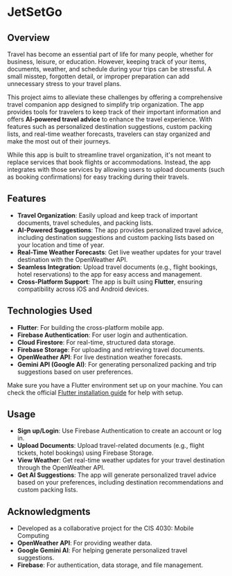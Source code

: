 # JetSetGo

## Overview

Travel has become an essential part of life for many people, whether for business, leisure, or education. However, keeping track of your items, documents, weather, and schedule during your trips can be stressful. A small misstep, forgotten detail, or improper preparation can add unnecessary stress to your travel plans.

This project aims to alleviate these challenges by offering a comprehensive travel companion app designed to simplify trip organization. The app provides tools for travelers to keep track of their important information and offers **AI-powered travel advice** to enhance the travel experience. With features such as personalized destination suggestions, custom packing lists, and real-time weather forecasts, travelers can stay organized and make the most out of their journeys.

While this app is built to streamline travel organization, it's not meant to replace services that book flights or accommodations. Instead, the app integrates with those services by allowing users to upload documents (such as booking confirmations) for easy tracking during their travels.

## Features

- **Travel Organization**: Easily upload and keep track of important documents, travel schedules, and packing lists.
- **AI-Powered Suggestions**: The app provides personalized travel advice, including destination suggestions and custom packing lists based on your location and time of year.
- **Real-Time Weather Forecasts**: Get live weather updates for your travel destination with the OpenWeather API.
- **Seamless Integration**: Upload travel documents (e.g., flight bookings, hotel reservations) to the app for easy access and management.
- **Cross-Platform Support**: The app is built using **Flutter**, ensuring compatibility across iOS and Android devices.

## Technologies Used

- **Flutter**: For building the cross-platform mobile app.
- **Firebase Authentication**: For user login and authentication.
- **Cloud Firestore**: For real-time, structured data storage.
- **Firebase Storage**: For uploading and retrieving travel documents.
- **OpenWeather API**: For live destination weather forecasts.
- **Gemini API (Google AI)**: For generating personalized packing and trip suggestions based on user preferences.

Make sure you have a Flutter environment set up on your machine. You can check the official [Flutter installation guide](https://flutter.dev/docs/get-started/install) for help with setup.

## Usage

- **Sign up/Login**: Use Firebase Authentication to create an account or log in.
- **Upload Documents**: Upload travel-related documents (e.g., flight tickets, hotel bookings) using Firebase Storage.
- **View Weather**: Get real-time weather updates for your travel destination through the OpenWeather API.
- **Get AI Suggestions**: The app will generate personalized travel advice based on your preferences, including destination recommendations and custom packing lists.

## Acknowledgments
- Developed as a collaborative project for the CIS 4030: Mobile Computing
- **OpenWeather API**: For providing weather data.
- **Google Gemini AI**: For helping generate personalized travel suggestions.
- **Firebase**: For authentication, data storage, and file management.
